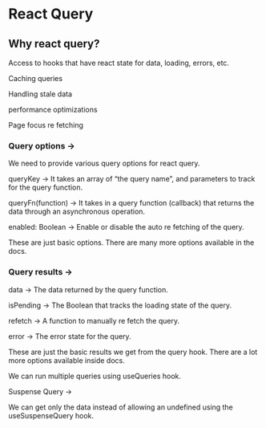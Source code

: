 # React Query

## Why react query?

Access to hooks that have react state for data, loading, errors, etc. 

Caching queries 

Handling stale data 

performance optimizations 

Page focus re fetching

### Query options →

We need to provide various query options for react query. 

queryKey → It takes an array of “the query name”, and parameters to track for the query function.

queryFn(function) →  It takes in a query function (callback) that returns the data through an asynchronous operation. 

enabled: Boolean → Enable or disable the auto re fetching of the query. 

These are just basic options. There are many more options available in the docs. 

### Query results →

data → The data returned by the query function. 

isPending → The Boolean that tracks the loading state of the query. 

refetch → A function to manually re fetch the query. 

error → The error state for the query. 

These are just the basic results we get from the query hook. There are a lot more options available inside docs.

We can run multiple queries using useQueries hook. 

Suspense Query → 

We can get only the data instead of allowing an undefined using the useSuspenseQuery hook.